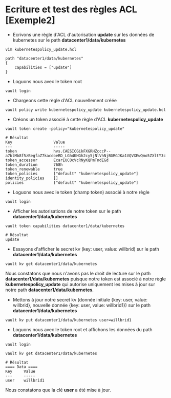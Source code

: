 # Ecriture et test des règles ACL [Exemple2]

- Ecrivons une règle d'ACL d'autorisation **update** sur les données de kubernetes sur le path **datacenter1/data/kubernetes**

```
vim kubernetespolicy_update.hcl
```

```
path "datacenter1/data/kubernetes"
{
    capabilities = ["update"]
}
```

- Loguons nous avec le token root

```
vault login
```

- Chargeons cette règle d'ACL nouvellement créée

```
vault policy write kubernetespolicy_update kubernetespolicy_update.hcl
```

- Créons un token associé à cette règle d'ACL **kubernetespolicy_update**

```
vault token create -policy="kubernetespolicy_update"
```

```
# Résultat
Key                  Value
---                  -----
token                hvs.CAESICGikFXGRHZcccP--a7blMb8f5zBegfaZ7kacdoeRD_LGh4KHGh2cy5jNlVhNjBGRGJKa1VQVXEwQmo5ZXltY3c
token_accessor       EcarEUCOcVcRNyKQPmTndEGd
token_duration       768h
token_renewable      true
token_policies       ["default" "kubernetespolicy_update"]
identity_policies    []
policies             ["default" "kubernetespolicy_update"]
```

- Loguons nous avec le token (champ token) associé à notre règle

```
vault login
```

- Afficher les autorisations de notre token sur le path **datacenter1/data/kubernetes**

```
vault token capabilities datacenter1/data/kubernetes
```

```
# Résultat
update
```

- Essayons d'afficher le secret kv (key: user, value: willbrid) sur le path **datacenter1/data/kubernetes**

```
vault kv get datacenter1/data/kubernetes
```

Nous constatons que nous n'avons pas le droit de lecture sur le path **datacenter1/data/kubernetes** puisque notre token est associé à notre règle **kubernetespolicy_update** qui autorise uniquement les mises à jour sur notre path **datacenter1/data/kubernetes**.

- Mettons à jour notre secret kv (donnée initiale {key: user, value: willbrid}, nouvelle donnée {key: user, value: willbrid1}) sur le path **datacenter1/data/kubernetes**

```
vault kv put datacenter1/data/kubernetes user=willbrid1
```

- Loguons nous avec le token root et affichons les données du path **datacenter1/data/kubernetes**

```
vault login
```

```
vault kv get datacenter1/data/kubernetes
```

```
# Résultat
==== Data ====
Key     Value
---     -----
user    willbrid1
```

Nous constatons que la clé **user** a été mise à jour.